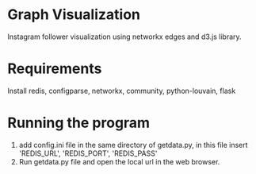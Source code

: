 # Graph Visualization
Instagram follower visualization using networkx edges and d3.js library.
# Requirements
Install redis, configparse, networkx, community, python-louvain, flask
# Running the program
1. add config.ini file in the same directory of getdata.py, in this file insert 'REDIS_URL', 'REDIS_PORT', 'REDIS_PASS'
2. Run getdata.py file and open the local url in the web browser.
